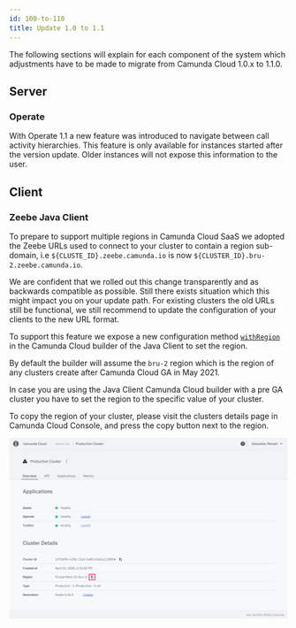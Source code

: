 ```yaml
---
id: 100-to-110
title: Update 1.0 to 1.1
---
```


The following sections will explain for each component of the system which
adjustments have to be made to migrate from Camunda Cloud 1.0.x to 1.1.0.


## Server

### Operate

With Operate 1.1 a new feature was introduced to navigate between call activity
hierarchies. This feature is only available for instances started after the
version update. Older instances will not expose this information to the user.

## Client

### Zeebe Java Client

To prepare to support multiple regions in Camunda Cloud SaaS we adopted the
Zeebe URLs used to connect to your cluster to contain a region sub-domain, i.e
`${CLUSTE_ID}.zeebe.camunda.io` is now `${CLUSTER_ID}.bru-2.zeebe.camunda.io`.

We are confident that we rolled out this change transparently and as backwards
compatible as possible. Still there exists situation which this might impact
you on your update path. For existing clusters the old URLs still be
functional, we still recommend to update the configuration of your clients to
the new URL format.

To support this feature we expose a new configuration method
[`withRegion`](https://javadoc.io/doc/io.camunda/zeebe-client-java/latest/io/camunda/zeebe/client/ZeebeClientCloudBuilderStep1.ZeebeClientCloudBuilderStep2.ZeebeClientCloudBuilderStep3.ZeebeClientCloudBuilderStep4.html#withRegion(java.lang.String))
in the Camunda Cloud builder of the Java Client to set the region.

By default the builder will assume the `bru-2` region which is the region of
any clusters create after Camunda Cloud GA in May 2021.

In case you are using the Java Client Camunda Cloud builder with a pre GA
cluster you have to set the region to the specific value of your cluster.

To copy the region of your cluster, please visit the clusters details page in
Camunda Cloud Console, and press the copy button next to the region.

![](../img/update-guide-100-to-110-copy-region.png)
